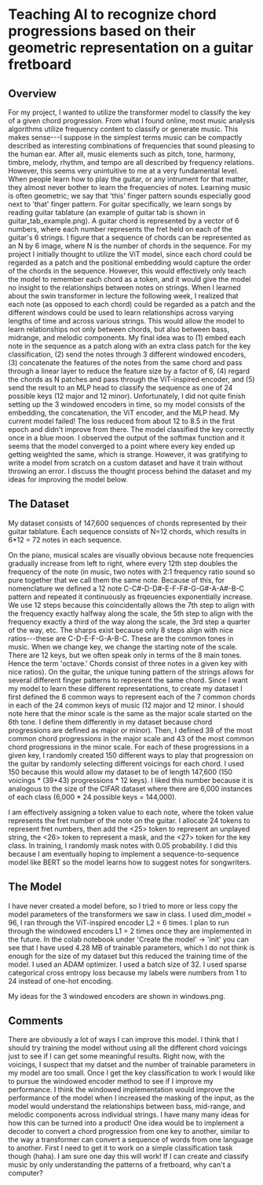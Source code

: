 # Teaching AI to recognize chord progressions based on their geometric representation on a guitar fretboard

## Overview

For my project, I wanted to utilize the transformer model to classify the key of a given chord progression. From what I found online, most music analysis algorithms utilize frequency content to classify or generate music. This makes sense---I suppose in the simplest terms music can be compactly described as interesting combinations of frequencies that sound pleasing to the human ear. After all, music elements such as pitch, tone, harmony, timbre, melody, rhythm, and tempo are all described by frequency relations. However, this seems very unintuitive to me at a very fundamental level. When people learn how to play the guitar, or any intrument for that matter, they almost never bother to learn the frequencies of notes. Learning music is often geometric; we say that 'this' finger pattern sounds especially good next to 'that' finger pattern. For guitar specifically, we learn songs by reading guitar tablature (an example of guitar tab is shown in guitar_tab_example.png). A guitar chord is represented by a vector of 6 numbers, where each number represents the fret held on each of the guitar's 6 strings. I figure that a sequence of chords can be represented as an N by 6 image, where N is the number of chords in the sequence. For my project I initially thought to utilize the ViT model, since each chord could be regarded as a patch and the positional embedding would capture the order of the chords in the sequence. However, this would effectively only teach the model to remember each chord as a token, and it would give the model no insight to the relationships between notes on strings. When I learned about the swin transformer in lecture the following week, I realized that each note (as opposed to each chord) could be regarded as a patch and the different windows could be used to learn relationships across varying lengths of time and across various strings. This would allow the model to learn relationships not only between chords, but also between bass, midrange, and melodic components. My final idea was to (1) embed each note in the sequence as a patch along with an extra class patch for the key classification, (2) send the notes through 3 different windowed encoders, (3) concatenate the features of the notes from the same chord and pass through a linear layer to reduce the feature size by a factor of 6, (4) regard the chords as N patches and pass through the ViT-inspired encoder, and (5) send the result to an MLP head to classify the sequence as one of 24 possible keys (12 major and 12 minor). Unfortunately, I did not quite finish setting up the 3 windowed encoders in time, so my model consists of the embedding, the concatenation, the ViT encoder, and the MLP head. My current model failed! The loss reduced from about 12 to 8.5 in the first epoch and didn't improve from there. The model classified the key correctly once in a blue moon. I observed the output of the softmax function and it seems that the model converged to a point where every key ended up getting weighted the same, which is strange. However, it was gratifying to write a model from scratch on a custom dataset and have it train without throwing an error. I discuss the thought process behind the dataset and my ideas for improving the model below.

## The Dataset

My dataset consists of 147,600 sequences of chords represented by their guitar tablature. Each sequence consists of N=12 chords, which results in 6*12 = 72 notes in each sequence.

On the piano, musical scales are visually obvious because note frequencies gradually increase from left to right, where every 12th step doubles the frequency of the note (in music, two notes with 2:1 frequency ratio sound so pure together that we call them the same note. Because of this, for nomenclature we defined a 12 note C-C#-D-D#-E-F-F#-G-G#-A-A#-B-C pattern and repeated it continuously as frqeuencies exponentially increase. We use 12 steps because this coincidentally allows the 7th step to align with the frequency exactly halfway along the scale, the 5th step to align with the frequency exactly a third of the way along the scale, the 3rd step a quarter of the way, etc. The sharps exist because only 8 steps align with nice ratios---these are C-D-E-F-G-A-B-C. These are the common tones in music. When we change key, we change the starting note of the scale. There are 12 keys, but we often speak only in terms of the 8 main tones. Hence the term 'octave.' Chords consist of three notes in a given key with nice ratios). On the guitar, the unique tuning pattern of the strings allows for several different finger patterns to represent the same chord. Since I want my model to learn these different representations, to create my dataset I first defined the 6 common ways to represent each of the 7 common chords in each of the 24 common keys of music (12 major and 12 minor. I should note here that the minor scale is the same as the major scale started on the 6th tone. I define them differently in my dataset because chord progressions are defined as major or minor). Then, I defined 39 of the most common chord progressions in the major scale and 43 of the most common chord progressions in the minor scale. For each of these progressions in a given key, I randomly created 150 different ways to play that progression on the guitar by randomly selecting different voicings for each chord. I used 150 because this would allow my dataset to be of length 147,600 (150 voicings * (39+43) progressions * 12 keys). I liked this number because it is analogous to the size of the CIFAR dataset where there are 6,000 instances of each class (6,000 * 24 possible keys = 144,000).

I am effectively assigning a token value to each note, where the token value represents the fret number of the note on the guitar. I allocate 24 tokens to represent fret numbers, then add the <25> token to represent an unplayed string, the <26> token to represent a mask, and the <27> token for the key class. In training, I randomly mask notes with 0.05 probability. I did this because I am eventually hoping to implement a sequence-to-sequence model like BERT so the model learns how to suggest notes for songwriters.

## The Model

I have never created a model before, so I tried to more or less copy the model parameters of the transformers we saw in class. I used dim_model = 96, I ran through the ViT-inspired encoder L2 = 6 times. I plan to run through the windowed encoders L1 = 2 times once they are implemented in the future. In the colab notebook under 'Create the model' -> 'init' you can see that I have used 4.28 MB of trainable parameters, which I do not think is enough for the size of my dataset but this reduced the training time of the model. I used an ADAM optimizer. I used a batch size of 32. I used sparse categorical cross entropy loss because my labels were numbers from 1 to 24 instead of one-hot encoding. 

My ideas for the 3 windowed encoders are shown in windows.png.

## Comments

There are obviously a lot of ways I can improve this model. I think that I should try training the model without using all the different chord voicings just to see if I can get some meaningful results. Right now, with the voicings, I suspect that my datset and the number of trainable parameters in my model are too small. Once I get the key classification to work I would like to pursue the windowed encoder method to see if I improve my performance. I think the windowed implementation would improve the performance of the model when I increased the masking of the input, as the model would understand the relationships between bass, mid-range, and melodic components across individual strings. I have many many ideas for how this can be turned into a product! One idea would be to implement a decoder to convert a chord progression from one key to another, similar to the way a transformer can convert a sequence of words from one language to another. First I need to get it to work on a simple classification task though (haha). I am sure one day this will work! If I can create and classify music by only understanding the patterns of a fretboard, why can't a computer?

